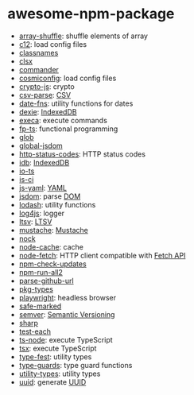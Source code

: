 # awesome-npm-package

- [array-shuffle](https://www.npmjs.com/package/array-shuffle): shuffle elements of array
- [c12](https://www.npmjs.com/package/c12): load config files
- [classnames](https://www.npmjs.com/package/classnames)
- [clsx](https://www.npmjs.com/package/clsx)
- [commander](https://www.npmjs.com/package/commander)
- [cosmiconfig](https://www.npmjs.com/package/cosmiconfig): load config files
- [crypto-js](https://www.npmjs.com/package/crypto-js): crypto
- [csv-parse](https://www.npmjs.com/package/csv-parse): [CSV](https://en.wikipedia.org/wiki/Comma-separated_values)
- [date-fns](https://www.npmjs.com/package/date-fns): utility functions for dates
- [dexie](https://www.npmjs.com/package/dexie): [IndexedDB](https://developer.mozilla.org/en-US/docs/Web/API/IndexedDB_API)
- [execa](https://www.npmjs.com/package/execa): execute commands
- [fp-ts](https://www.npmjs.com/package/fp-ts): functional programming
- [glob](https://www.npmjs.com/package/glob)
- [global-jsdom](https://www.npmjs.com/package/global-jsdom)
- [http-status-codes](https://www.npmjs.com/package/http-status-codes): HTTP status codes
- [idb](https://www.npmjs.com/package/idb): [IndexedDB](https://developer.mozilla.org/en-US/docs/Web/API/IndexedDB_API)
- [io-ts](https://www.npmjs.com/package/io-ts)
- [is-ci](https://www.npmjs.com/package/is-ci)
- [js-yaml](https://www.npmjs.com/package/js-yaml): [YAML](https://yaml.org/)
- [jsdom](https://www.npmjs.com/package/jsdom): parse [DOM](https://developer.mozilla.org/en-US/docs/Web/API/Document_Object_Model)
- [lodash](https://www.npmjs.com/package/lodash): utility functions
- [log4js](https://www.npmjs.com/package/log4js): logger
- [ltsv](https://www.npmjs.com/package/ltsv): [LTSV](http://ltsv.org/)
- [mustache](https://www.npmjs.com/package/mustache): [Mustache](https://mustache.github.io/)
- [nock](https://www.npmjs.com/package/nock)
- [node-cache](https://www.npmjs.com/package/node-cache): cache
- [node-fetch](https://www.npmjs.com/package/node-fetch): HTTP client compatible with [Fetch API](https://developer.mozilla.org/en-US/docs/Web/API/Fetch_API)
- [npm-check-updates](https://www.npmjs.com/package/npm-check-updates)
- [npm-run-all2](https://www.npmjs.com/package/npm-run-all2)
- [parse-github-url](https://www.npmjs.com/package/parse-github-url)
- [pkg-types](https://www.npmjs.com/package/pkg-types)
- [playwright](https://www.npmjs.com/package/playwright): headless browser
- [safe-marked](https://www.npmjs.com/package/safe-marked)
- [semver](https://www.npmjs.com/package/semver): [Semantic Versioning](https://semver.org/)
- [sharp](https://www.npmjs.com/package/sharp)
- [test-each](https://www.npmjs.com/package/test-each)
- [ts-node](https://www.npmjs.com/package/ts-node): execute TypeScript
- [tsx](https://www.npmjs.com/package/tsx): execute TypeScript
- [type-fest](https://www.npmjs.com/package/type-fest): utility types
- [type-guards](https://www.npmjs.com/package/type-guards): type guard functions
- [utility-types](https://www.npmjs.com/package/utility-types): utility types
- [uuid](https://www.npmjs.com/package/uuid): generate [UUID](https://en.wikipedia.org/wiki/Universally_unique_identifier)
  
